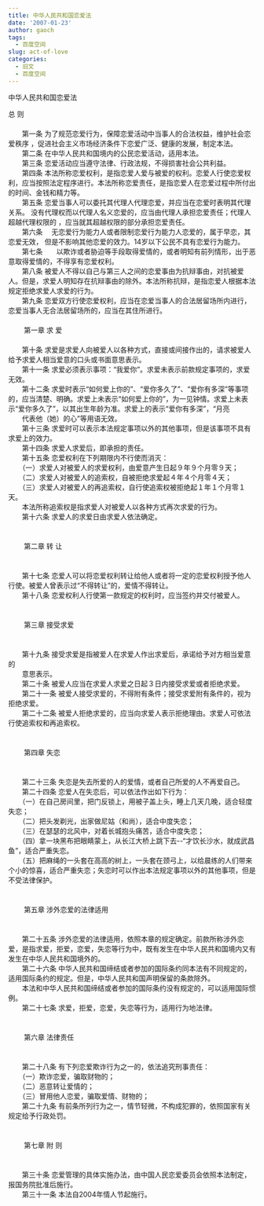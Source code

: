 ```yaml
---
title: 中华人民共和国恋爱法
date: '2007-01-23'
author: gaoch
tags:
  - 百度空间
slug: act-of-love
categories:
  - 旧文
  - 百度空间
---
```


中华人民共和国恋爱法

总 则   
　　  
　　第一条
为了规范恋爱行为，保障恋爱活动中当事人的合法权益，维护社会恋爱秩序 ，促进社会主义市场经济条件下恋爱广泛、健康的发展，制定本法。   
　　第二条 在中华人民共和国境内的公民恋爱活动，适用本法。   
　　第三条 恋爱活动应当遵守法律、行政法规，不得损害社会公共利益。   
　　第四条
本法所称恋爱权利，是指恋爱人爱与被爱的权利。恋爱人行使恋爱权利，应当按照法定程序进行。本法所称恋爱责任，是指恋爱人在恋爱过程中所付出的时间、金钱和精力等。   
　　第五条
恋爱当事人可以委托其代理人代理恋爱，并应当在恋爱时表明其代理关系。 没有代理权而以代理人名义恋爱的，应当由代理人承担恋爱责任；代理人超越代理权限的 ，应当就其超越权限的部分承担恋爱责任。   
　　第六条
　无恋爱行为能力人或者限制恋爱行为能力人恋爱的，属于早恋，其恋爱无效， 但是不影响其他恋爱的效力。14岁以下公民不具有恋爱行为能力。   
　　第七条　　以欺诈或者胁迫等手段取得爱情的，或者明知有前列情形，出于恶意取得爱情的，不得享有恋爱权利。
   
　　第八条
被爱人不得以自己与第三人之间的恋爱事由为抗辩事由，对抗被爱人。但是，求爱人明知存在抗辩事由的除外。本法所称抗辩，是指恋爱人根据本法规定拒绝求爱人求爱的行为。   
　　第九条
恋爱双方行使恋爱权利，应当在恋爱当事人的合法居留场所内进行，恋爱当事人无合法居留场所的，应当在其住所进行。   
　　    
　　 第一章 求 爱   
　　    
　　第十条
求爱是求爱人向被爱人以各种方式，直接或间接作出的，请求被爱人给予求爱人相当爱意的口头或书面意思表示。   
　　第十一条
求爱必须表示事项：“我爱你”。求爱未表示前款规定事项的，求爱无效。   
　　第十二条
求爱时表示“如何爱上你的”、“爱你多久了”、“爱你有多深”等事项的，应当清楚、明确。求爱上未表示“如何爱上你的”，为一见钟情。求爱上未表示“爱你多久了”，以其出生年龄为准。求爱上的表示“爱你有多深”，“月亮  
　　代表他（她）的心”等用语无效。   
　　第十三条
求爱时可以表示本法规定事项以外的其他事项，但是该事项不具有求爱上的效力。   
　　第十四条 求爱人求爱后，即承担的责任。    
　　第十五条 恋爱权利在下列期限内不行使而消灭：   
　　（一）求爱人对被爱人的求爱权利，由爱意产生日起９年９个月零９天；   
　　（二）求爱人对被爱人的追索权，自被拒绝求爱起４年４个月零４天；   
　　（三）求爱人对被爱人的再追索权，自行使追索权被拒绝起１年１个月零１天。   
　　本法所称追索权是指求爱人对被爱人以各种方式再次求爱的行为。   
　　第十六条 求爱人的求爱日由求爱人依法确定。   
　　  
　　  
　　 第二章 转 让   
　　  
　　  
　　第十七条
恋爱人可以将恋爱权利转让给他人或者将一定的恋爱权利授予他人行使。被爱人曾表示过“不得转让”的，爱情不得转让。   
　　第十八条 恋爱权利人行使第一款规定的权利时，应当签约并交付被爱人。   
　　  
　　  
　　 第三章 接受求爱   
　　  
　　  
　　第十九条
接受求爱是指被爱人在求爱人作出求爱后，承诺给予对方相当爱意的  
　　意思表示。   
　　第二十条 被爱人应当在求爱人求爱之日起３日内接受求爱或者拒绝求爱。   
　　第二十一条
被爱人接受求爱的，不得附有条件；接受求爱附有条件的，视为拒绝求爱。   
　　第二十二条
被爱人拒绝求爱的，应当向求爱人表示拒绝理由。求爱人可依法行使追索权和再追索权。   
　　  
　　  
　　 第四章 失恋   
　　  
　　  
　　第二十三条 失恋是失去所爱的人的爱情，或者自己所爱的人不再爱自己。   
　　第二十四条 恋爱人在失恋后，可以依法作出如下行为：   
　　（一）在自己房间里，把门反锁上，用被子盖上头，睡上几天几晚，适合轻度失恋；   
　　（二）把头发剃光，出家做尼姑（和尚），适合中度失恋；   
　　（三）在瑟瑟的北风中，对着长城抱头痛苦，适合中度失恋；   
　　（四）拿一块黑布把眼睛蒙上，从长江大桥上跳下去--“才饮长沙水，就成武昌鱼”，适合严重失恋。   
　　（五）把麻绳的一头套在高高的树上，一头套在颈弓上，以给晨练的人们带来个小的惊喜，适合严重失恋；失恋时可以作出本法规定事项以外的其他事项，但是不受法律保护。   
　　  
　　  
　　 第五章 涉外恋爱的法律适用   
　　  
　　  
　　第二十五条
涉外恋爱的法律适用，依照本章的规定确定。前款所称涉外恋爱，是指求爱，拒爱，恋爱，失恋等行为中，既有发生在中华人民共和国境内又有发生在中华人民共和国境外的。   
　　第二十六条
中华人民共和国缔结或者参加的国际条约同本法有不同规定的，适用国际条约的规定。但是，中华人民共和国声明保留的条款除外。   
　　本法和中华人民共和国缔结或者参加的国际条约没有规定的，可以适用国际惯例。   
　　第二十七条 求爱，拒爱，恋爱，失恋等行为，适用行为地法律。   
　　  
　　  
　　 第六章 法律责任   
　　  
　　    
　　第二十八条 有下列恋爱欺诈行为之一的，依法追究刑事责任：   
　　（一）欺诈恋爱，骗取财物的；   
　　（二）恶意转让爱情的；   
　　（三）冒用他人恋爱，骗取爱情、财物的；   
　　第二十九条
有前条所列行为之一，情节轻微，不构成犯罪的，依照国家有关规定给予行政处罚。   
　　    
　　  
　　 第七章 附 则   
　　  
　　    
　　第三十条
恋爱管理的具体实施办法，由中国人民恋爱委员会依照本法制定，报国务院批准后施行。   
　　第三十一条 本法自2004年情人节起施行。 
